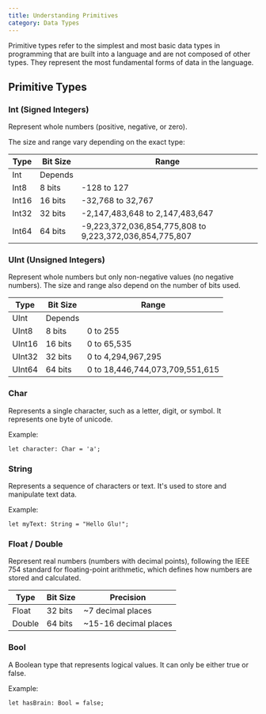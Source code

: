 ```yaml
---
title: Understanding Primitives
category: Data Types
---
```


Primitive types refer to the simplest and most basic data types in programming that are built into a language and are not 
composed of other types. They represent the most fundamental forms of data in the language.

## Primitive Types

### Int (Signed Integers)
Represent whole numbers (positive, negative, or zero).

The size and range vary depending on the exact type:

| Type  | Bit Size | Range |
|-------|----------|-------|
| Int   | Depends  |       |
| Int8  | 8 bits   | -128 to 127 |
| Int16 | 16 bits  | -32,768 to 32,767 |
| Int32 | 32 bits  | -2,147,483,648 to 2,147,483,647 |
| Int64 | 64 bits  | -9,223,372,036,854,775,808 to 9,223,372,036,854,775,807 |

### UInt (Unsigned Integers)
Represent whole numbers but only non-negative values (no negative numbers).
The size and range also depend on the number of bits used.

| Type   | Bit Size | Range                           |
|--------|----------|---------------------------------|
| UInt   | Depends  |                                 |
| UInt8  | 8 bits   | 0 to 255                        |
| UInt16 | 16 bits  | 0 to 65,535                     |
| UInt32 | 32 bits  | 0 to 4,294,967,295              |
| UInt64 | 64 bits  | 0 to 18,446,744,073,709,551,615 |

### Char
Represents a single character, such as a letter, digit, or symbol. It represents one byte of unicode.

Example:
```glu
let character: Char = 'a';
```

### String
Represents a sequence of characters or text. It's used to store and manipulate text data.

Example:
```glu
let myText: String = "Hello Glu!";
```

### Float / Double
Represent real numbers (numbers with decimal points), following the IEEE 754 standard for floating-point arithmetic, which defines how numbers are stored and calculated.


| Type   | Bit Size | Precision                           |
|--------|----------|---------------------------------|
|Float|32 bits	|~7 decimal places	|
|Double|64 bits	|~15-16 decimal places		|


### Bool
A Boolean type that represents logical values. It can only be either true or false.

Example:
```glu
let hasBrain: Bool = false;
```